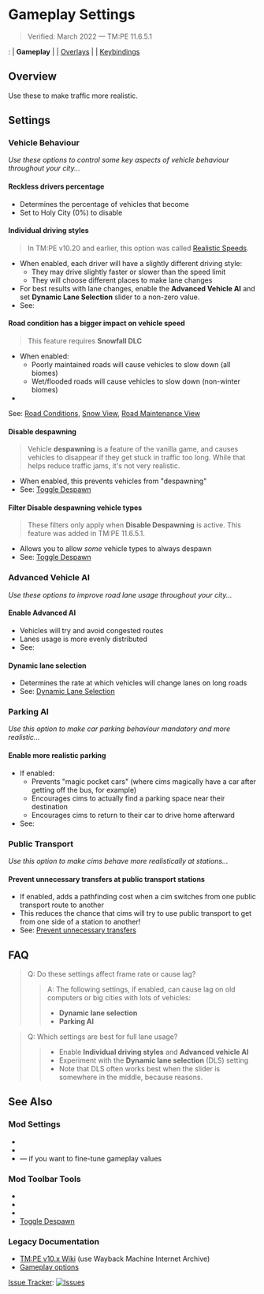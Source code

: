 # Gameplay Settings

> Verified: March 2022 — TM:PE 11.6.5.1

[](Settings.md): [](General.md) | **Gameplay**
| [](Policies.md) | [Overlays](Overlays.md) | [](Maintenance.md)
| [Keybindings](Keybinds.md)

## Overview

Use these [](Settings.md) to make traffic more realistic.

## Settings

### Vehicle Behaviour

_Use these options to control some key aspects of vehicle behaviour throughout your city..._

#### Reckless drivers percentage

* Determines the percentage of vehicles that become [](Reckless-Drivers.md)
* Set to Holy City (0%) to disable

#### Individual driving styles

> In TM:PE v10.20 and earlier, this option was called [Realistic Speeds](Realistic-Speeds.md).

* When enabled, each driver will have a slightly different driving style:
    * They may drive slightly faster or slower than the speed limit
    * They will choose different places to make lane changes
* For best results with lane changes, enable the **Advanced Vehicle AI** and set **Dynamic Lane Selection** slider to a
  non-zero value.
* See: [](Individual-Driving-Styles.md)

#### Road condition has a bigger impact on vehicle speed

> This feature requires **Snowfall DLC**

* When enabled:
    * Poorly maintained roads will cause vehicles to slow down (all biomes)
    * Wet/flooded roads will cause vehicles to slow down (non-winter biomes)
*

See: [Road Conditions](Road-Conditions.md), [Snow View](Snow-Info-View.md), [Road Maintenance View](Road-Maintenance-Info-View.md)

#### Disable despawning

> Vehicle **despawning** is a feature of the vanilla game, and causes vehicles to disappear if they get stuck in traffic
> too long. While that helps reduce traffic jams, it's not very realistic.

* When enabled, this prevents vehicles from "despawning"
* See: [Toggle Despawn](Toggle-Despawn.md)

#### Filter Disable despawning vehicle types

> These filters only apply when **Disable Despawning** is active. This feature was added in TM:PE 11.6.5.1.

* Allows you to allow _some_ vehicle types to always despawn
* See: [Toggle Despawn](Toggle-Despawn.md)

### Advanced Vehicle AI

_Use these options to improve road lane usage throughout your city..._

#### Enable Advanced AI

* Vehicles will try and avoid congested routes
* Lanes usage is more evenly distributed
* See: [](L-Advanced-AI.md)

#### Dynamic lane selection

* Determines the rate at which vehicles will change lanes on long roads
* See: [Dynamic Lane Selection](Dynamic-Lane-Selection.md)

### Parking AI

_Use this option to make car parking behaviour mandatory and more realistic..._

#### Enable more realistic parking

* If enabled:
    * Prevents "magic pocket cars" (where cims magically have a car after getting off the bus, for example)
    * Encourages cims to actually find a parking space near their destination
    * Encourages cims to return to their car to drive home afterward
* See: [](Parking-AI.md)

### Public Transport

_Use this option to make cims behave more realistically at stations..._

#### Prevent unnecessary transfers at public transport stations

* If enabled, adds a pathfinding cost when a cim switches from one public transport route to another
* This reduces the chance that cims will try to use public transport to get from one side of a station to another!
* See: [Prevent unnecessary transfers](Prevent-Unnecessary-Transfers.md)

## FAQ

> Q: Do these settings affect frame rate or cause lag?
> > A: The following settings, if enabled, can cause lag on old computers or big cities with lots of vehicles:
> > * **Dynamic lane selection**
> > * **Parking AI**

> Q: Which settings are best for full lane usage?
>> * Enable **Individual driving styles** and **Advanced vehicle AI**
>> * Experiment with the **Dynamic lane selection** (DLS) setting
>> * Note that DLS often works best when the slider is somewhere in the middle, because reasons.

## See Also

### Mod Settings

* [](Settings.md)
* [](Policies.md)
* [](Global-Configuration.md) — if you want to fine-tune gameplay values

### Mod Toolbar Tools

* [](Toolbar.md)
* [](Parking-Restrictions.md)
* [](Speed-Limits.md)
* [Toggle Despawn](Toggle-Despawn.md)

### Legacy Documentation

* [TM:PE v10.x Wiki](https://tmpe.viathinksoft.com/wiki) (use Wayback Machine Internet Archive)
* [Gameplay options](https://tmpe.viathinksoft.com/wiki/index.php?title=Options#Gameplay)

[Issue Tracker](https://github.com/krzychu124/Cities-Skylines-Traffic-Manager-President-Edition/issues):
<a href="https://github.com/CitiesSkylinesMods/TMPE/labels/SETTINGS"><img alt="Issues" src="https://img.shields.io/github/issues/CitiesSkylinesMods/TMPE/SETTINGS?label=SETTINGS%26logo=github" /></a>
